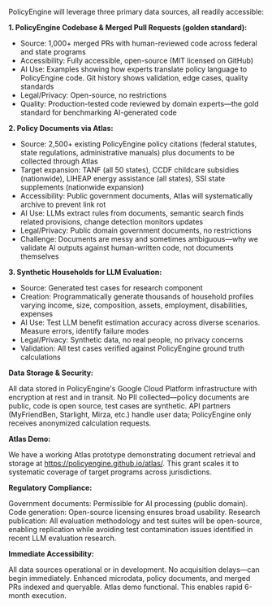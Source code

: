 PolicyEngine will leverage three primary data sources, all readily accessible:

**1. PolicyEngine Codebase & Merged Pull Requests (golden standard):**
- Source: 1,000+ merged PRs with human-reviewed code across federal and state programs
- Accessibility: Fully accessible, open-source (MIT licensed on GitHub)
- AI Use: Examples showing how experts translate policy language to PolicyEngine code. Git history shows validation, edge cases, quality standards
- Legal/Privacy: Open-source, no restrictions
- Quality: Production-tested code reviewed by domain experts—the gold standard for benchmarking AI-generated code

**2. Policy Documents via Atlas:**
- Source: 2,500+ existing PolicyEngine policy citations (federal statutes, state regulations, administrative manuals) plus documents to be collected through Atlas
- Target expansion: TANF (all 50 states), CCDF childcare subsidies (nationwide), LIHEAP energy assistance (all states), SSI state supplements (nationwide expansion)
- Accessibility: Public government documents, Atlas will systematically archive to prevent link rot
- AI Use: LLMs extract rules from documents, semantic search finds related provisions, change detection monitors updates
- Legal/Privacy: Public domain government documents, no restrictions
- Challenge: Documents are messy and sometimes ambiguous—why we validate AI outputs against human-written code, not documents themselves

**3. Synthetic Households for LLM Evaluation:**
- Source: Generated test cases for research component
- Creation: Programmatically generate thousands of household profiles varying income, size, composition, assets, employment, disabilities, expenses
- AI Use: Test LLM benefit estimation accuracy across diverse scenarios. Measure errors, identify failure modes
- Legal/Privacy: Synthetic data, no real people, no privacy concerns
- Validation: All test cases verified against PolicyEngine ground truth calculations

**Data Storage & Security:**

All data stored in PolicyEngine's Google Cloud Platform infrastructure with encryption at rest and in transit. No PII collected—policy documents are public, code is open source, test cases are synthetic. API partners (MyFriendBen, Starlight, Mirza, etc.) handle user data; PolicyEngine only receives anonymized calculation requests.

**Atlas Demo:**

We have a working Atlas prototype demonstrating document retrieval and storage at https://policyengine.github.io/atlas/. This grant scales it to systematic coverage of target programs across jurisdictions.

**Regulatory Compliance:**

Government documents: Permissible for AI processing (public domain). Code generation: Open-source licensing ensures broad usability. Research publication: All evaluation methodology and test suites will be open-source, enabling replication while avoiding test contamination issues identified in recent LLM evaluation research.

**Immediate Accessibility:**

All data sources operational or in development. No acquisition delays—can begin immediately. Enhanced microdata, policy documents, and merged PRs indexed and queryable. Atlas demo functional. This enables rapid 6-month execution.
